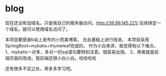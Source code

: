 # blog
现在还没有加域名。只是我自己的服务器访问。http://39.99.145.221/
后续绑定一个域名，就可以使用域名访问了。

本项目要感谢b站上发布的小而美博客。
在此基础上进行改进。
本项目采用SpringBoot+mybatis+thymeleaf完成的。
作为小白来讲，我觉得有以下难点。
1、mybatis一对多，多对一的sql语句要特别注意。很容易出错。
2、再者就是前端页面的改进。我前端还很小白小白。哈哈哈哈

还有很多不足之处，再多多学习吧。
